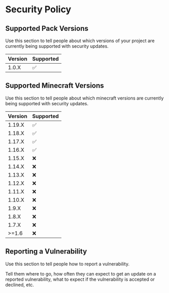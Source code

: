 # Security Policy

## Supported Pack Versions

Use this section to tell people about which versions of your project are
currently being supported with security updates.

| Version | Supported          |
| ------- | ------------------ |
| 1.0.X   | :white_check_mark: |

## Supported Minecraft Versions

Use this section to tell people about which minecraft versions are currently
being supported with security updates.

| Version | Supported          |
| ------- | ------------------ |
| 1.19.X   | :white_check_mark: |
| 1.18.X   | :white_check_mark: |
| 1.17.X   | :white_check_mark: |
| 1.16.X   | :white_check_mark: |
| 1.15.X   | :x: |
| 1.14.X   | :x: |
| 1.13.X   | :x: |
| 1.12.X   | :x: |
| 1.11.X   | :x: |
| 1.10.X   | :x: |
| 1.9.X   | :x: |
| 1.8.X   | :x: |
| 1.7.X   | :x: |
| >=1.6   | :x: |

## Reporting a Vulnerability

Use this section to tell people how to report a vulnerability.

Tell them where to go, how often they can expect to get an update on a
reported vulnerability, what to expect if the vulnerability is accepted or
declined, etc.
